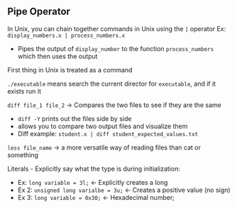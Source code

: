 ## Pipe Operator
In Unix, you can chain together commands in Unix using the `|` operator
Ex:
`display_numbers.x | process_numbers.x`
- Pipes the output of `display_number` to the function `process_numbers` which then uses the output

First thing in Unix is treated as a command

`./executable` means search the current director for `executable`, and if it exists run it

`diff file_1 file_2` → Compares the two files to see if they are the same
- `diff -Y` prints out the files side by side
- allows you to compare two output files and visualize them
- Diff example: `student.x | diff student_expected_values.txt`

`less file_name` → a more versatile way of reading files than cat or something

Literals - Explicitly say what the type is during initialization:
- Ex: `long variable = 3l;` ← Explicitly creates a long
- Ex 2: `unsigned long varialbe = 3u;` ← Creates a positive value (no sign)
- Ex 3: `long variable = 0x30;` ← Hexadecimal number;